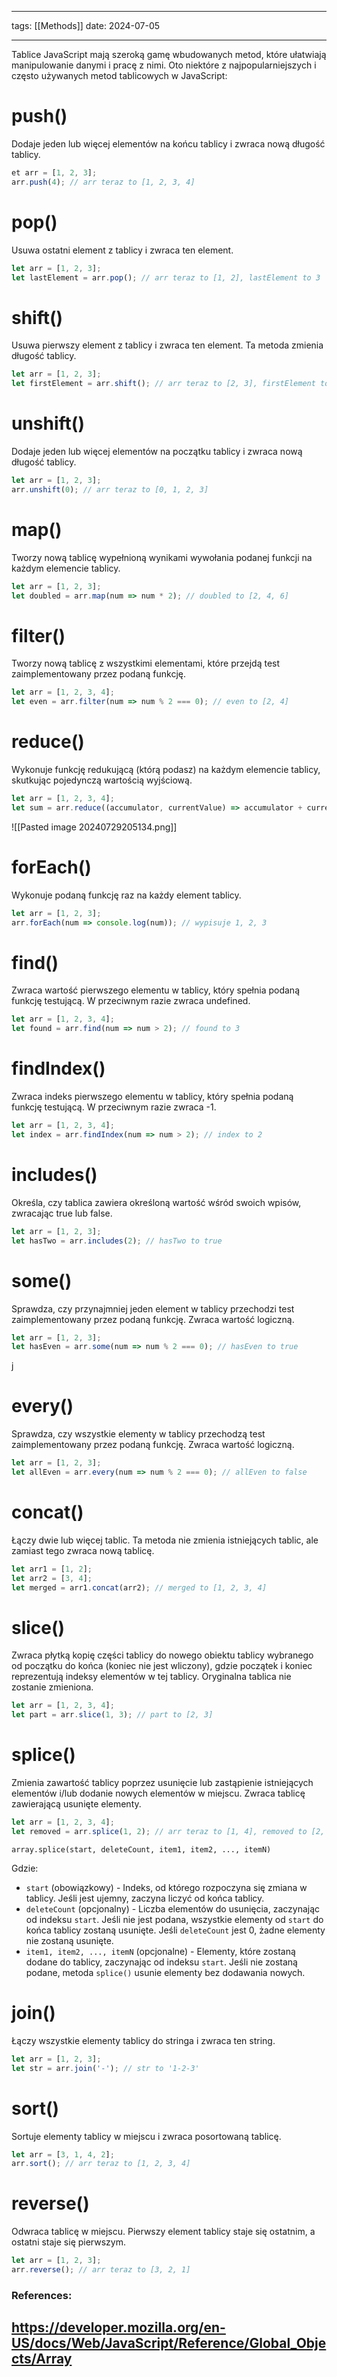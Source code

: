 
--- 
tags: [[Methods]]
date: 2024-07-05

---
Tablice JavaScript mają szeroką gamę wbudowanych metod, które ułatwiają manipulowanie danymi i pracę z nimi. Oto niektóre z najpopularniejszych i często używanych metod tablicowych w JavaScript:

# push()

Dodaje jeden lub więcej elementów na końcu tablicy i zwraca nową długość tablicy.
```js
et arr = [1, 2, 3];
arr.push(4); // arr teraz to [1, 2, 3, 4]
```

# pop()

Usuwa ostatni element z tablicy i zwraca ten element.
```js
let arr = [1, 2, 3];
let lastElement = arr.pop(); // arr teraz to [1, 2], lastElement to 3
```

# shift()

Usuwa pierwszy element z tablicy i zwraca ten element. Ta metoda zmienia długość tablicy.
```js
let arr = [1, 2, 3];
let firstElement = arr.shift(); // arr teraz to [2, 3], firstElement to 1
```

# unshift()

Dodaje jeden lub więcej elementów na początku tablicy i zwraca nową długość tablicy.
```js
let arr = [1, 2, 3];
arr.unshift(0); // arr teraz to [0, 1, 2, 3]
```

# map()

Tworzy nową tablicę wypełnioną wynikami wywołania podanej funkcji na każdym elemencie tablicy.
```js
let arr = [1, 2, 3];
let doubled = arr.map(num => num * 2); // doubled to [2, 4, 6]
```
# filter()

Tworzy nową tablicę z wszystkimi elementami, które przejdą test zaimplementowany przez podaną funkcję.
```js
let arr = [1, 2, 3, 4];
let even = arr.filter(num => num % 2 === 0); // even to [2, 4]
```

# reduce()

Wykonuje funkcję redukującą (którą podasz) na każdym elemencie tablicy, skutkując pojedynczą wartością wyjściową.
```js
let arr = [1, 2, 3, 4];
let sum = arr.reduce((accumulator, currentValue) => accumulator + currentValue, 0); // sum to 10
```

![[Pasted image 20240729205134.png]]
# forEach()

Wykonuje podaną funkcję raz na każdy element tablicy.
```js
let arr = [1, 2, 3];
arr.forEach(num => console.log(num)); // wypisuje 1, 2, 3
```

# find()

Zwraca wartość pierwszego elementu w tablicy, który spełnia podaną funkcję testującą. W przeciwnym razie zwraca undefined.
```js
let arr = [1, 2, 3, 4];
let found = arr.find(num => num > 2); // found to 3
```

# findIndex()

Zwraca indeks pierwszego elementu w tablicy, który spełnia podaną funkcję testującą. W przeciwnym razie zwraca -1.
```js
let arr = [1, 2, 3, 4];
let index = arr.findIndex(num => num > 2); // index to 2
```

# includes()

Określa, czy tablica zawiera określoną wartość wśród swoich wpisów, zwracając true lub false.
```js
let arr = [1, 2, 3];
let hasTwo = arr.includes(2); // hasTwo to true
```

# some()

Sprawdza, czy przynajmniej jeden element w tablicy przechodzi test zaimplementowany przez podaną funkcję. Zwraca wartość logiczną.
```js
let arr = [1, 2, 3];
let hasEven = arr.some(num => num % 2 === 0); // hasEven to true
```
j
# every()

Sprawdza, czy wszystkie elementy w tablicy przechodzą test zaimplementowany przez podaną funkcję. Zwraca wartość logiczną.
```js
let arr = [1, 2, 3];
let allEven = arr.every(num => num % 2 === 0); // allEven to false
```

# concat()

Łączy dwie lub więcej tablic. Ta metoda nie zmienia istniejących tablic, ale zamiast tego zwraca nową tablicę.
```js
let arr1 = [1, 2];
let arr2 = [3, 4];
let merged = arr1.concat(arr2); // merged to [1, 2, 3, 4]
```

# slice()

Zwraca płytką kopię części tablicy do nowego obiektu tablicy wybranego od początku do końca (koniec nie jest wliczony), gdzie początek i koniec reprezentują indeksy elementów w tej tablicy. Oryginalna tablica nie zostanie zmieniona.
```js
let arr = [1, 2, 3, 4];
let part = arr.slice(1, 3); // part to [2, 3]
```

# splice()

Zmienia zawartość tablicy poprzez usunięcie lub zastąpienie istniejących elementów i/lub dodanie nowych elementów w miejscu. Zwraca tablicę zawierającą usunięte elementy.
```js
let arr = [1, 2, 3, 4];
let removed = arr.splice(1, 2); // arr teraz to [1, 4], removed to [2, 3]
```

`array.splice(start, deleteCount, item1, item2, ..., itemN)`

Gdzie:

- `start` (obowiązkowy) - Indeks, od którego rozpoczyna się zmiana w tablicy. Jeśli jest ujemny, zaczyna liczyć od końca tablicy.
- `deleteCount` (opcjonalny) - Liczba elementów do usunięcia, zaczynając od indeksu `start`. Jeśli nie jest podana, wszystkie elementy od `start` do końca tablicy zostaną usunięte. Jeśli `deleteCount` jest 0, żadne elementy nie zostaną usunięte.
- `item1, item2, ..., itemN` (opcjonalne) - Elementy, które zostaną dodane do tablicy, zaczynając od indeksu `start`. Jeśli nie zostaną podane, metoda `splice()` usunie elementy bez dodawania nowych.
# join()

Łączy wszystkie elementy tablicy do stringa i zwraca ten string.
```js
let arr = [1, 2, 3];
let str = arr.join('-'); // str to '1-2-3'
```

# sort()

Sortuje elementy tablicy w miejscu i zwraca posortowaną tablicę.
```js
let arr = [3, 1, 4, 2];
arr.sort(); // arr teraz to [1, 2, 3, 4]
```

# reverse()

Odwraca tablicę w miejscu. Pierwszy element tablicy staje się ostatnim, a ostatni staje się pierwszym.
```js
let arr = [1, 2, 3];
arr.reverse(); // arr teraz to [3, 2, 1]

```

### References:

https://developer.mozilla.org/en-US/docs/Web/JavaScript/Reference/Global_Objects/Array
---



